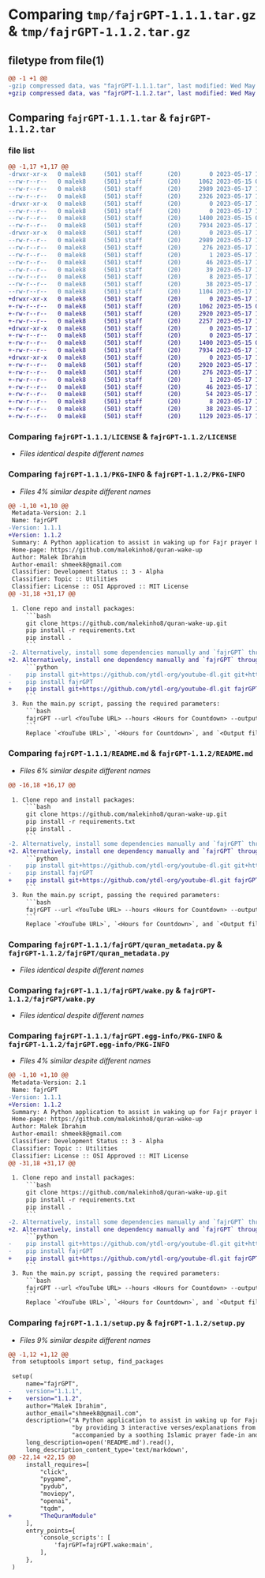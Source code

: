 # Comparing `tmp/fajrGPT-1.1.1.tar.gz` & `tmp/fajrGPT-1.1.2.tar.gz`

## filetype from file(1)

```diff
@@ -1 +1 @@
-gzip compressed data, was "fajrGPT-1.1.1.tar", last modified: Wed May 17 17:20:44 2023, max compression
+gzip compressed data, was "fajrGPT-1.1.2.tar", last modified: Wed May 17 18:53:09 2023, max compression
```

## Comparing `fajrGPT-1.1.1.tar` & `fajrGPT-1.1.2.tar`

### file list

```diff
@@ -1,17 +1,17 @@
-drwxr-xr-x   0 malek8     (501) staff       (20)        0 2023-05-17 17:20:44.370031 fajrGPT-1.1.1/
--rw-r--r--   0 malek8     (501) staff       (20)     1062 2023-05-15 07:44:33.000000 fajrGPT-1.1.1/LICENSE
--rw-r--r--   0 malek8     (501) staff       (20)     2989 2023-05-17 17:20:44.369882 fajrGPT-1.1.1/PKG-INFO
--rw-r--r--   0 malek8     (501) staff       (20)     2326 2023-05-17 15:03:13.000000 fajrGPT-1.1.1/README.md
-drwxr-xr-x   0 malek8     (501) staff       (20)        0 2023-05-17 17:20:44.368502 fajrGPT-1.1.1/fajrGPT/
--rw-r--r--   0 malek8     (501) staff       (20)        0 2023-05-17 12:47:41.000000 fajrGPT-1.1.1/fajrGPT/__init__.py
--rw-r--r--   0 malek8     (501) staff       (20)     1400 2023-05-15 07:45:19.000000 fajrGPT-1.1.1/fajrGPT/quran_metadata.py
--rw-r--r--   0 malek8     (501) staff       (20)     7934 2023-05-17 17:20:11.000000 fajrGPT-1.1.1/fajrGPT/wake.py
-drwxr-xr-x   0 malek8     (501) staff       (20)        0 2023-05-17 17:20:44.369585 fajrGPT-1.1.1/fajrGPT.egg-info/
--rw-r--r--   0 malek8     (501) staff       (20)     2989 2023-05-17 17:20:44.000000 fajrGPT-1.1.1/fajrGPT.egg-info/PKG-INFO
--rw-r--r--   0 malek8     (501) staff       (20)      276 2023-05-17 17:20:44.000000 fajrGPT-1.1.1/fajrGPT.egg-info/SOURCES.txt
--rw-r--r--   0 malek8     (501) staff       (20)        1 2023-05-17 17:20:44.000000 fajrGPT-1.1.1/fajrGPT.egg-info/dependency_links.txt
--rw-r--r--   0 malek8     (501) staff       (20)       46 2023-05-17 17:20:44.000000 fajrGPT-1.1.1/fajrGPT.egg-info/entry_points.txt
--rw-r--r--   0 malek8     (501) staff       (20)       39 2023-05-17 17:20:44.000000 fajrGPT-1.1.1/fajrGPT.egg-info/requires.txt
--rw-r--r--   0 malek8     (501) staff       (20)        8 2023-05-17 17:20:44.000000 fajrGPT-1.1.1/fajrGPT.egg-info/top_level.txt
--rw-r--r--   0 malek8     (501) staff       (20)       38 2023-05-17 17:20:44.370076 fajrGPT-1.1.1/setup.cfg
--rw-r--r--   0 malek8     (501) staff       (20)     1104 2023-05-17 17:20:42.000000 fajrGPT-1.1.1/setup.py
+drwxr-xr-x   0 malek8     (501) staff       (20)        0 2023-05-17 18:53:09.931729 fajrGPT-1.1.2/
+-rw-r--r--   0 malek8     (501) staff       (20)     1062 2023-05-15 07:44:33.000000 fajrGPT-1.1.2/LICENSE
+-rw-r--r--   0 malek8     (501) staff       (20)     2920 2023-05-17 18:53:09.931578 fajrGPT-1.1.2/PKG-INFO
+-rw-r--r--   0 malek8     (501) staff       (20)     2257 2023-05-17 18:52:37.000000 fajrGPT-1.1.2/README.md
+drwxr-xr-x   0 malek8     (501) staff       (20)        0 2023-05-17 18:53:09.930273 fajrGPT-1.1.2/fajrGPT/
+-rw-r--r--   0 malek8     (501) staff       (20)        0 2023-05-17 12:47:41.000000 fajrGPT-1.1.2/fajrGPT/__init__.py
+-rw-r--r--   0 malek8     (501) staff       (20)     1400 2023-05-15 07:45:19.000000 fajrGPT-1.1.2/fajrGPT/quran_metadata.py
+-rw-r--r--   0 malek8     (501) staff       (20)     7934 2023-05-17 17:20:11.000000 fajrGPT-1.1.2/fajrGPT/wake.py
+drwxr-xr-x   0 malek8     (501) staff       (20)        0 2023-05-17 18:53:09.931392 fajrGPT-1.1.2/fajrGPT.egg-info/
+-rw-r--r--   0 malek8     (501) staff       (20)     2920 2023-05-17 18:53:09.000000 fajrGPT-1.1.2/fajrGPT.egg-info/PKG-INFO
+-rw-r--r--   0 malek8     (501) staff       (20)      276 2023-05-17 18:53:09.000000 fajrGPT-1.1.2/fajrGPT.egg-info/SOURCES.txt
+-rw-r--r--   0 malek8     (501) staff       (20)        1 2023-05-17 18:53:09.000000 fajrGPT-1.1.2/fajrGPT.egg-info/dependency_links.txt
+-rw-r--r--   0 malek8     (501) staff       (20)       46 2023-05-17 18:53:09.000000 fajrGPT-1.1.2/fajrGPT.egg-info/entry_points.txt
+-rw-r--r--   0 malek8     (501) staff       (20)       54 2023-05-17 18:53:09.000000 fajrGPT-1.1.2/fajrGPT.egg-info/requires.txt
+-rw-r--r--   0 malek8     (501) staff       (20)        8 2023-05-17 18:53:09.000000 fajrGPT-1.1.2/fajrGPT.egg-info/top_level.txt
+-rw-r--r--   0 malek8     (501) staff       (20)       38 2023-05-17 18:53:09.931765 fajrGPT-1.1.2/setup.cfg
+-rw-r--r--   0 malek8     (501) staff       (20)     1129 2023-05-17 18:52:03.000000 fajrGPT-1.1.2/setup.py
```

### Comparing `fajrGPT-1.1.1/LICENSE` & `fajrGPT-1.1.2/LICENSE`

 * *Files identical despite different names*

### Comparing `fajrGPT-1.1.1/PKG-INFO` & `fajrGPT-1.1.2/PKG-INFO`

 * *Files 4% similar despite different names*

```diff
@@ -1,10 +1,10 @@
 Metadata-Version: 2.1
 Name: fajrGPT
-Version: 1.1.1
+Version: 1.1.2
 Summary: A Python application to assist in waking up for Fajr prayer by providing 3 interactive verses/explanations from the Quran + ChatGPT explanations accompanied by a soothing Islamic prayer fade-in and fade-out audio file from YouTube.
 Home-page: https://github.com/malekinho8/quran-wake-up
 Author: Malek Ibrahim
 Author-email: shmeek8@gmail.com
 Classifier: Development Status :: 3 - Alpha
 Classifier: Topic :: Utilities
 Classifier: License :: OSI Approved :: MIT License
@@ -31,18 +31,17 @@
 
 1. Clone repo and install packages:
     ```bash
     git clone https://github.com/malekinho8/quran-wake-up.git
     pip install -r requirements.txt
     pip install .
     ```
-2. Alternatively, install some dependencies manually and `fajrGPT` through PyPI:
+2. Alternatively, install one dependency manually and `fajrGPT` through PyPI:
     ```python
-    pip install git+https://github.com/ytdl-org/youtube-dl.git git+https://github.com/UBISOFT-1/Quran_Module.git
-    pip install fajrGPT
+    pip install git+https://github.com/ytdl-org/youtube-dl.git fajrGPT
     ```
 3. Run the main.py script, passing the required parameters:
     ```bash
     fajrGPT --url <YouTube URL> --hours <Hours for Countdown> --output <Output filename>
     ```
     Replace `<YouTube URL>`, `<Hours for Countdown>`, and `<Output filename>` with appropriate values.
```

### Comparing `fajrGPT-1.1.1/README.md` & `fajrGPT-1.1.2/README.md`

 * *Files 6% similar despite different names*

```diff
@@ -16,18 +16,17 @@
 
 1. Clone repo and install packages:
     ```bash
     git clone https://github.com/malekinho8/quran-wake-up.git
     pip install -r requirements.txt
     pip install .
     ```
-2. Alternatively, install some dependencies manually and `fajrGPT` through PyPI:
+2. Alternatively, install one dependency manually and `fajrGPT` through PyPI:
     ```python
-    pip install git+https://github.com/ytdl-org/youtube-dl.git git+https://github.com/UBISOFT-1/Quran_Module.git
-    pip install fajrGPT
+    pip install git+https://github.com/ytdl-org/youtube-dl.git fajrGPT
     ```
 3. Run the main.py script, passing the required parameters:
     ```bash
     fajrGPT --url <YouTube URL> --hours <Hours for Countdown> --output <Output filename>
     ```
     Replace `<YouTube URL>`, `<Hours for Countdown>`, and `<Output filename>` with appropriate values.
```

### Comparing `fajrGPT-1.1.1/fajrGPT/quran_metadata.py` & `fajrGPT-1.1.2/fajrGPT/quran_metadata.py`

 * *Files identical despite different names*

### Comparing `fajrGPT-1.1.1/fajrGPT/wake.py` & `fajrGPT-1.1.2/fajrGPT/wake.py`

 * *Files identical despite different names*

### Comparing `fajrGPT-1.1.1/fajrGPT.egg-info/PKG-INFO` & `fajrGPT-1.1.2/fajrGPT.egg-info/PKG-INFO`

 * *Files 4% similar despite different names*

```diff
@@ -1,10 +1,10 @@
 Metadata-Version: 2.1
 Name: fajrGPT
-Version: 1.1.1
+Version: 1.1.2
 Summary: A Python application to assist in waking up for Fajr prayer by providing 3 interactive verses/explanations from the Quran + ChatGPT explanations accompanied by a soothing Islamic prayer fade-in and fade-out audio file from YouTube.
 Home-page: https://github.com/malekinho8/quran-wake-up
 Author: Malek Ibrahim
 Author-email: shmeek8@gmail.com
 Classifier: Development Status :: 3 - Alpha
 Classifier: Topic :: Utilities
 Classifier: License :: OSI Approved :: MIT License
@@ -31,18 +31,17 @@
 
 1. Clone repo and install packages:
     ```bash
     git clone https://github.com/malekinho8/quran-wake-up.git
     pip install -r requirements.txt
     pip install .
     ```
-2. Alternatively, install some dependencies manually and `fajrGPT` through PyPI:
+2. Alternatively, install one dependency manually and `fajrGPT` through PyPI:
     ```python
-    pip install git+https://github.com/ytdl-org/youtube-dl.git git+https://github.com/UBISOFT-1/Quran_Module.git
-    pip install fajrGPT
+    pip install git+https://github.com/ytdl-org/youtube-dl.git fajrGPT
     ```
 3. Run the main.py script, passing the required parameters:
     ```bash
     fajrGPT --url <YouTube URL> --hours <Hours for Countdown> --output <Output filename>
     ```
     Replace `<YouTube URL>`, `<Hours for Countdown>`, and `<Output filename>` with appropriate values.
```

### Comparing `fajrGPT-1.1.1/setup.py` & `fajrGPT-1.1.2/setup.py`

 * *Files 9% similar despite different names*

```diff
@@ -1,12 +1,12 @@
 from setuptools import setup, find_packages
 
 setup(
     name="fajrGPT",
-    version="1.1.1",
+    version="1.1.2",
     author="Malek Ibrahim",
     author_email="shmeek8@gmail.com",
     description=("A Python application to assist in waking up for Fajr prayer "
                  "by providing 3 interactive verses/explanations from the Quran + ChatGPT explanations "
                  "accompanied by a soothing Islamic prayer fade-in and fade-out audio file from YouTube."),
     long_description=open('README.md').read(),
     long_description_content_type='text/markdown',
@@ -22,14 +22,15 @@
     install_requires=[
         "click",
         "pygame",
         "pydub",
         "moviepy",
         "openai",
         "tqdm",
+        "TheQuranModule"
     ],
     entry_points={
         'console_scripts': [
             'fajrGPT=fajrGPT.wake:main',
         ],
     },
 )
```

